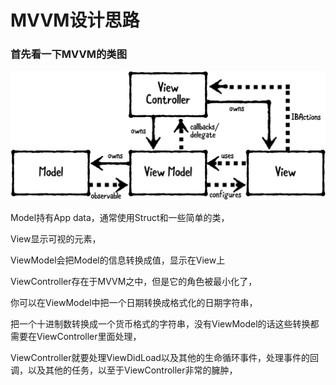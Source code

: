 #  MVVM设计思路



### 首先看一下MVVM的类图

![MVVM_Class_Diagram](MVVM_Diagram.png)

Model持有App data，通常使用Struct和一些简单的类，

View显示可视的元素，

ViewModel会把Model的信息转换成值，显示在View上

 ViewController存在于MVVM之中，但是它的角色被最小化了，

你可以在ViewModel中把一个日期转换成格式化的日期字符串，

把一个十进制数转换成一个货币格式的字符串，没有ViewModel的话这些转换都需要在ViewController里面处理，

ViewController就要处理ViewDidLoad以及其他的生命循环事件，处理事件的回调，以及其他的任务，以至于ViewController非常的臃肿，

